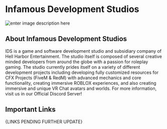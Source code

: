 # Infamous Development Studios
![enter image description here](https://cdn.discordapp.com/attachments/941443110079176764/951309128972791808/INFAMOUS_DEV_BANNER.png)
## About Infamous Development Studios

IDS is a game and software development studio and subsidiary company of Hell Harbor Entertainment. The studio itself is composed of several creative minded developers from around the globe with a passion for roleplay gaming. The studio currently prides itself on a variety of different development projects including developing fully customized resources for CFX Projects (FiveM & RedM) with advanced mechanics and core functionality, creating immersive ROBLOX experiences, and also creating immersive and unique VR Chat avatars and worlds. For more information, visit us in our Official Discord Server! 

## Important Links
{LINKS PENDING FURTHER UPDATE}
